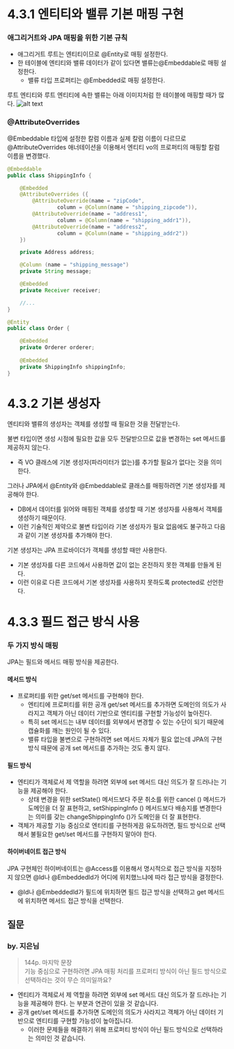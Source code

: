 # 4.3.1 엔티티와 밸류 기본 매핑 구현

### 애그리거트와 JPA 매핑을 위한 기본 규칙

- 애그리거트 루트는 엔티티이므로 @Entity로 매핑 설정한다.  
- 한 테이블에 엔티티와 밸류 데이터가 같이 있다면 밸류는@Embeddable로 매핑 설정한다.
    - 밸류 타입 프로퍼티는 @Embedded로 매핑 설정한다.

루트 엔티티와 루트 엔티티에 속한 밸류는 아래 이미지처럼 한 테이블에 매핑할 때가 많다.
![alt text](image/image_4-2.png)

### @AttributeOverrides
@Embeddable 타입에 설정한 칼럼 이름과 실제 칼럼 이름이 다르므로 @AttributeOverrides 애너테이션을 이용해서 엔티티 vo의 프로퍼티의 매핑할 칼럼 이름을 변경했다.
```java
@Embeddable
public class ShippingInfo {

    @Embedded
    @AttributeOverrides ({
        @AttributeOverride(name = "zipCode",
                column = @Column(name = "shipping_zipcode")),
        @AttributeOverride(name = "address1",
                column = @Column(name = "shipping_addr1")),
        @AttributeOverride(name = "address2",
                column = @Column(name = "shipping_addr2"))
    })

    private Address address;

    @Column (name = "shipping_message")
    private String message;

    @Embedded
    private Receiver receiver;

    //...
}

@Entity
public class Order {

    @Embedded
    private Orderer orderer;
    
    @Embedded
    private ShippingInfo shippingInfo;
}
```

# 4.3.2 기본 생성자
엔티티와 밸류의 생성자는 객체를 생성할 때 필요한 것을 전달받는다.   

불변 타입이면 생성 시점에 필요한 값을 모두 전달받으므로 값을 변경하는 set 메서드를 제공하지 않는다. 
- 즉 VO 클래스에 기본 생성자(파라미터가 없는)를 추가할 필요가 없다는 것을 의미한다.

그러나 JPA에서 @Entity와 @Embeddable로 클래스를 매핑하려면 기본 생성자를 제공해야 한다. 
- DB에서 데이터를 읽어와 매핑된 객체를 생성할 때 기본 생성자를 사용해서 객체를 생성하기 때문이다.
- 이런 기술적인 제약으로 불변 타입이라 기본 생성자가 필요 없음에도 불구하고 다음과 같이 기본 생성자를 추가해야 한다.

기본 생성자는 JPA 프로바이더가 객체를 생성할 때만 사용한다. 
- 기본 생성자를 다른 코드에서 사용하면 값이 없는 온전하지 못한 객체를 만들게 된다. 
- 이런 이유로 다른 코드에서 기본 생성자를 사용하지 못하도록 protected로 선언한다.

# 4.3.3 필드 접근 방식 사용
### 두 가지 방식 매핑 
JPA는 필드와 메서드 매핑 방식을 제공한다.

#### 메서드 방식
- 프로퍼티를 위한 get/set 메서드를 구현해야 한다.
    - 엔티티에 프로퍼티를 위한 공개 get/set 메서드를 추가하면 도메인의 의도가 사라지고 객체가 아닌 데이터 기반으로 엔티티를 구현할 가능성이 높아진다. 
    - 특히 set 메서드는 내부 데이터를 외부에서 변경할 수 있는 수단이 되기 때문에 캡슐화를 깨는 원인이 될 수 있다.
    - 밸류 타입을 불변으로 구현하려면 set 메서드 자체가 필요 없는데 JPA의 구현 방식 때문에 공개 set 메서드를 추가하는 것도 좋지 않다.

#### 필드 방식
- 엔티티가 객체로서 제 역할을 하려면 외부에 set 메서드 대신 의도가 잘 드러나는 기능을 제공해야 한다. 
    - 상태 변경을 위한 setState() 메서드보다 주문 취소를 위한 cancel () 메서드가 도메인을 더 잘 표현하고, setShippingInfo () 메서드보다 배송지를 변경한다는 의미를 갖는 changeShippingInfo ()가 도메인을 더 잘 표현한다.
- 객체가 제공할 기능 중심으로 엔티티를 구현하게끔 유도하려면, 필드 방식으로 선택해서 불필요한 get/set 메서드를 구현하지 말아야 한다.

#### 하이버네이트 접근 방식
JPA 구현체인 하이버네이트는 @Access를 이용해서 명시적으로 접근 방식을 지정하지 않으면 @ld나 @Embeddedld가 어디에 위치했느냐에 따라 접근 방식을 결정한다.  

- @ld나 @Embeddedld가 필드에 위치하면 필드 접근 방식을 선택하고 get 메서드에 위치하면 메서드 접근 방식을 선택한다.

## 질문
### by. 지은님

> 144p. 마지막 문장  
기능 중심으로 구현하려면 JPA 매핑 처리를 프로퍼티 방식이 아닌 필드 방식으로 선택하라는 것이 무슨 의미일까요?

- 엔티티가 객체로서 제 역할을 하려면 외부에 set 메서드 대신 의도가 잘 드러나는 기능을 제공해야 한다. 는 부분과 연관이 있을 것 같습니다.
- 공개 get/set 메서드를 추가하면 도메인의 의도가 사라지고 객체가 아닌 데이터 기반으로 엔티티를 구현할 가능성이 높아집니다.
    - 이러한 문제들을 해결하기 위해 프로퍼티 방식이 아닌 필드 방식으로 선택하라는 의미인 것 같습니다.
